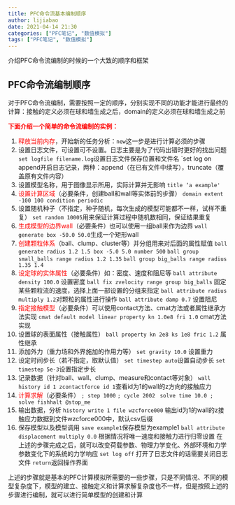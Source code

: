 ```yaml
---
title: PFC命令流基本编制顺序
author: lijiabao
date: 2021-04-14 21:30
categories: ["PFC笔记", "数值模拟"]
tags: ["PFC笔记", "数值模拟"]
---
```


介绍PFC命令流编制的时候的一个大致的顺序和框架

## PFC命令流编制顺序

对于PFC命令流编制，需要按照一定的顺序，分别实现不同的功能才能进行最终的计算：接触的定义必须在球和墙生成之后，domain的定义必须在球和墙生成之前

**<font color='red'>下面介绍一个简单的命令流编制的实例：</font>**

1. <font color='red'>释放当前内存</font>，开始新的任务分析：`new`这一步是进行计算必须的步骤
2. 设置日志文件，可设置可不设置。日志主要是为了代码出错时更好的找出问题
   `set logfile filename.log`设置日志文件保存位置和文件名
   `set log on append开启日志记录，两种：append（在已有文件中续写），truncate（覆盖原有文件内容）
3. 设置模型名称，用于图像显示所用，实际计算并无影响
   `title ‘a example'`
4. <font color='red'>设置计算区域</font>（必要条件，创建ball和wall等实体前的步骤）
   `domain extent -100 100 condition periodic`
5. 设置随机种子（不指定，种子随机，每次生成的模型可能都不一样，试样不重复）
   `set random 10005`用来保证计算过程中随机数相同，保证结果重复
6. <font color='red'>生成模型的边界wall</font>（必要条件）也可以使用一组ball来作为边界
   `wall generate box -50.0 50.0`生成一个矩形wall
7. <font color='red'>创建颗粒体系</font>（ball、clump、cluster等）并分组用来对后面的属性赋值
   `ball generate radius 1.2 1.5 box -5.0 5.0 number 500`
   `ball group small_balls range radius 1.2 1.35`
   `ball group big_balls range radius 1.35 1.4`
8. <font color='red'>设定球的实体属性</font>（必要条件）如：密度、速度和阻尼等
   `ball attribute density 100.0` 设置密度
   `ball fix zvelocity range group big_balls` 固定某些颗粒流的速度，选择上面一部设置的分组来指定
   `ball attribute radius multiply 1.2`对颗粒的属性进行操作
   `ball attribute damp 0.7` 设置阻尼
9. <font color='red'>指定接触模型</font>（必要条件）可以使用contact方法、cmat方法或者属性继承方法实现
   `cmat default model linear property kn 1.0e8 fri 1.0` cmat方法实现
10. 设置球的表面属性（接触属性）
    `ball property kn 2e8 ks 1e8 fric 1.2` 属性继承
11. 添加外力（重力场和外界施加的作用力等）
    `set gravity 10.0`  设置重力
12. 设定时间步长（若不指定，取默认值）
    `set timestep auto`设置自动步长
    `set timestep 5e-3`设置指定步长
13. 记录数据（针对ball、wall、clump、measure和contact等对象）
    `wall history id 1 zcontactforce id 1`查看id为1的wall的z方向的接触应力
14. <font color='red'>计算求解</font>（必要条件）
    `; step 1000`
    `; cycle 2002`
    ` solve time 10.0 ;  solve fishhalt @stop_me`
15. 输出数据，分析
    `history write 1 file wzcforce000` 输出id为1的wall的z接触应力数据到文件wzcforce000中，默认csv后缀
16. 保存模型以及模型调用
    `save example1`保存模型为example1
    `ball attribute displacement multiply 0.0` 根据情况将唯一速度和接触力进行归零设置
    在上述的步骤完成之后，就可以改变荷载参数、物理力学变化、外部环境和力学参数变化下的系统的力学响应
    `set log off` 打开了日志文件的话需要关闭日志文件
    `return`返回操作界面

上述的步骤就是基本的PFC计算模拟所需要的一些步骤，只是不同情况、不同的模型复杂度下，模型的建立、接触定义和计算求解复杂度也不一样，但是按照上述的步骤进行编制，就可以进行简单模型的创建和计算